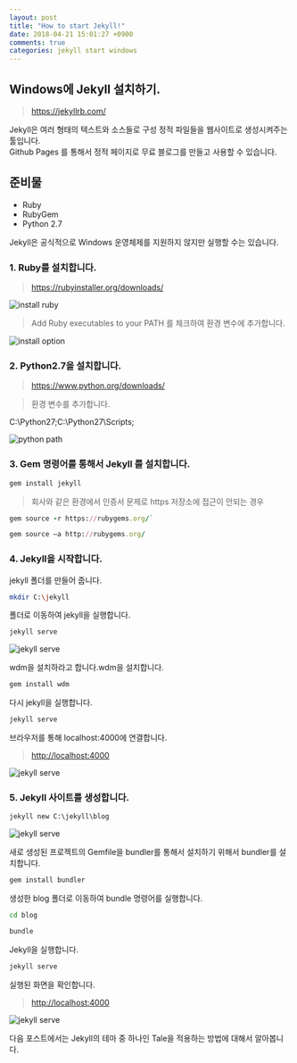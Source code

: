 ```yaml
---
layout: post
title: "How to start Jekyll!"
date: 2018-04-21 15:01:27 +0900
comments: true
categories: jekyll start windows
---
```


## Windows에 Jekyll 설치하기.

> <https://jekyllrb.com/>

Jekyll은 여러 형태의 텍스트와 소스들로 구성 정적 파일들을 웹사이트로 생성시켜주는 툴입니다.<br>
Github Pages 를 통해서 정적 페이지로 무료 블로그를 만들고 사용할 수 있습니다.<br>

## 준비물

* Ruby
* RubyGem
* Python 2.7

Jekyll은 공식적으로 Windows 운영체제를 지원하지 않지만 실행할 수는 있습니다.


### 1. Ruby를 설치합니다.

> <https://rubyinstaller.org/downloads/>

![install ruby]({{site.url}}/assets/jekyll/ruby1.png)

> Add Ruby executables to your PATH 를 체크하여 환경 변수에 추가합니다.

![install option]({{site.url}}/assets/jekyll/ruby2.jpg)
   
### 2. Python2.7을 설치합니다.

> <https://www.python.org/downloads/>

> 환경 변수를 추가합니다.

C:\Python27;C:\Python27\Scripts;

![python path]({{site.url}}/assets/jekyll/python1.png)
    
### 3. Gem 명령어를 통해서 Jekyll 를 설치합니다.

```ruby
gem install jekyll
```

> 회사와 같은 환경에서 인증서 문제로 https 저장소에 접근이 안되는 경우
 
```ruby
gem source -r https://rubygems.org/`
```
```ruby
gem source –a http://rubygems.org/
```

### 4. Jekyll을 시작합니다.

jekyll 폴더를 만들어 줍니다.

```bash
mkdir C:\jekyll
```

폴더로 이동하여 jekyll을 실행합니다.

```bash
jekyll serve
```

![jekyll serve]({{site.url}}/assets/jekyll/jekyll1.jpg)

wdm을 설치하라고 합니다.wdm을 설치합니다.

```ruby
gem install wdm
```

다시 jekyll을 실행합니다.

```ruby
jekyll serve
```

브라우저를 통해 localhost:4000에 연결합니다.

> <http://localhost:4000>

![jekyll serve]({{site.url}}/assets/jekyll/jekyll2.jpg)

### 5. Jekyll 사이트를 생성합니다.

```ruby
jekyll new C:\jekyll\blog
```

![jekyll serve]({{site.url}}/assets/jekyll/jekyll3.jpg)
    
새로 생성된 프로젝트의 Gemfile을 bundler를 통해서 설치하기 위해서 bundler를 설치합니다.

```ruby
gem install bundler
```

생성한 blog 폴더로 이동하여 bundle 명령어를 실행합니다.

```bash
cd blog
```

```bash
bundle
```

Jekyll을 실행합니다.

```ruby
jekyll serve
```

실행된 화면을 확인합니다.

> <http://localhost:4000>

![jekyll serve]({{site.url}}/assets/jekyll/jekyll4.jpg)

다음 포스트에서는 Jekyll의 테마 중 하나인 Tale을 적용하는 방법에 대해서 알아봅니다.

[python2.7]: https://www.python.org/downloads/
[tale-github]: https://github.com/chesterhow/tale
[jekyll-kor]: http://jekyllrb-ko.github.io/
[reference-site]: http://tech.whatap.io/2015/09/11/install-jekyll-on-windows/
[markdown]: https://gist.github.com/ihoneymon/652be052a0727ad59601